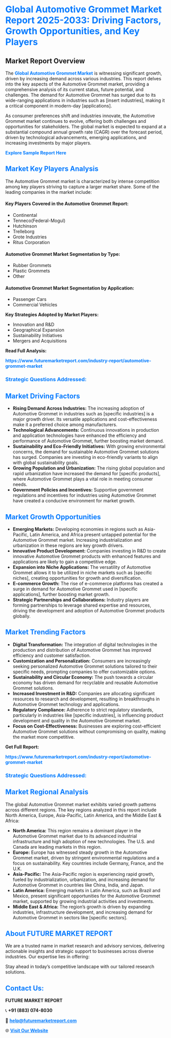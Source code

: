 <h1 style="color: #007BFF;">Global Automotive Grommet Market Report 2025-2033: Driving Factors, Growth Opportunities, and Key Players</h1>

<section id="overview">
<h2>Market Report Overview</h2>
<p>The <a href="https://www.futuremarketreport.com/industry-report/automotive-grommet-market" style="color: #007BFF; text-decoration: none;"><strong>Global Automotive Grommet Market</strong></a> is witnessing significant growth, driven by increasing demand across various industries. This report delves into the key aspects of the Automotive Grommet market, providing a comprehensive analysis of its current status, future potential, and challenges. The demand for Automotive Grommet has surged due to its wide-ranging applications in industries such as [insert industries], making it a critical component in modern-day [applications].</p>
<p>As consumer preferences shift and industries innovate, the Automotive Grommet market continues to evolve, offering both challenges and opportunities for stakeholders. The global market is expected to expand at a substantial compound annual growth rate (CAGR) over the forecast period, driven by technological advancements, emerging applications, and increasing investments by major players.</p>
</section>

<section id="overview">
<p><a href="https://www.futuremarketreport.com/request-sample/reportId=51659" style="color: #007BFF; text-decoration: none;"><strong>Explore Sample Report Here</strong></a></p>
</section>

<section id="key-players">
<h2 style="color: #007BFF;">Market Key Players Analysis</h2>
<p>The Automotive Grommet market is characterized by intense competition among key players striving to capture a larger market share. Some of the leading companies in the market include:</p>
<h4>Key Players Covered in the Automotive Grommet Report:</h4>
<ul><li>Continental</li><li>Tenneco(Federal-Mogul)</li><li>Hutchinson</li><li>Trelleborg</li><li>Grote Industries</li><li>Ritus Corporation</li></ul>
<h4>Automotive Grommet Market Segmentation by Type:</h4>
<ul><li>Rubber Grommets</li><li>Plastic Grommets</li><li>Other</li></ul>

<h4>Automotive Grommet Market Segmentation by Application:</h4>
<ul><li>Passenger Cars</li><li>Commercial Vehicles</li></ul>
<p><strong>Key Strategies Adopted by Market Players:</strong></p>
<ul>
<li>Innovation and R&D</li>
<li>Geographical Expansion</li>
<li>Sustainability Initiatives</li>
<li>Mergers and Acquisitions</li>
</ul>
</section>

<section>
<p><strong>Read Full Analysis: </strong></p><a href="https://www.futuremarketreport.com/industry-report/automotive-grommet-market" style="color: #007BFF; text-decoration: none;"><strong>https://www.futuremarketreport.com/industry-report/automotive-grommet-market</strong></a>
<h3 style="color: #007BFF;">Strategic Questions Addressed:</h3>
</section>

<section id="driving-factors">
<h2 style="color: #007BFF;">Market Driving Factors</h2>
<ul>
<li><strong>Rising Demand Across Industries:</strong> The increasing adoption of Automotive Grommet in industries such as [specific industries] is a major growth driver. Its versatile applications and cost-effectiveness make it a preferred choice among manufacturers.</li>
<li><strong>Technological Advancements:</strong> Continuous innovations in production and application technologies have enhanced the efficiency and performance of Automotive Grommet, further boosting market demand.</li>
<li><strong>Sustainability and Eco-Friendly Initiatives:</strong> With growing environmental concerns, the demand for sustainable Automotive Grommet solutions has surged. Companies are investing in eco-friendly variants to align with global sustainability goals.</li>
<li><strong>Growing Population and Urbanization:</strong> The rising global population and rapid urbanization have increased the demand for [specific products], where Automotive Grommet plays a vital role in meeting consumer needs.</li>
<li><strong>Government Policies and Incentives:</strong> Supportive government regulations and incentives for industries using Automotive Grommet have created a conducive environment for market growth.</li>
</ul>
</section>

<section id="growth-opportunities">
<h2 style="color: #007BFF;">Market Growth Opportunities</h2>
<ul>
<li><strong>Emerging Markets:</strong> Developing economies in regions such as Asia-Pacific, Latin America, and Africa present untapped potential for the Automotive Grommet market. Increasing industrialization and urbanization in these regions are key growth drivers.</li>
<li><strong>Innovative Product Development:</strong> Companies investing in R&D to create innovative Automotive Grommet products with enhanced features and applications are likely to gain a competitive edge.</li>
<li><strong>Expansion into Niche Applications:</strong> The versatility of Automotive Grommet allows it to be utilized in niche markets such as [specific niches], creating opportunities for growth and diversification.</li>
<li><strong>E-commerce Growth:</strong> The rise of e-commerce platforms has created a surge in demand for Automotive Grommet used in [specific applications], further boosting market growth.</li>
<li><strong>Strategic Partnerships and Collaborations:</strong> Industry players are forming partnerships to leverage shared expertise and resources, driving the development and adoption of Automotive Grommet products globally.</li>
</ul>
</section>

<section id="trending-factors">
<h2 style="color: #007BFF;">Market Trending Factors</h2>
<ul>
<li><strong>Digital Transformation:</strong> The integration of digital technologies in the production and distribution of Automotive Grommet has improved efficiency and customer satisfaction.</li>
<li><strong>Customization and Personalization:</strong> Consumers are increasingly seeking personalized Automotive Grommet solutions tailored to their specific needs, prompting companies to offer customizable options.</li>
<li><strong>Sustainability and Circular Economy:</strong> The push towards a circular economy has driven demand for recyclable and reusable Automotive Grommet solutions.</li>
<li><strong>Increased Investment in R&D:</strong> Companies are allocating significant resources to research and development, resulting in breakthroughs in Automotive Grommet technology and applications.</li>
<li><strong>Regulatory Compliance:</strong> Adherence to strict regulatory standards, particularly in industries like [specific industries], is influencing product development and quality in the Automotive Grommet market.</li>
<li><strong>Focus on Cost-Effectiveness:</strong> Businesses are exploring cost-efficient Automotive Grommet solutions without compromising on quality, making the market more competitive.</li>
</ul>
</section>

<section>
<p><strong>Get Full Report: </strong></p><a href="https://www.futuremarketreport.com/industry-report/automotive-grommet-market" style="color: #007BFF; text-decoration: none;"><strong>https://www.futuremarketreport.com/industry-report/automotive-grommet-market</strong></a>
<h3 style="color: #007BFF;">Strategic Questions Addressed:</h3>
</section>


<section id="regional-analysis">
<h2 style="color: #007BFF;">Market Regional Analysis</h2>
<p>The global Automotive Grommet market exhibits varied growth patterns across different regions. The key regions analyzed in this report include North America, Europe, Asia-Pacific, Latin America, and the Middle East & Africa:</p>
<ul>
<li><strong>North America:</strong> This region remains a dominant player in the Automotive Grommet market due to its advanced industrial infrastructure and high adoption of new technologies. The U.S. and Canada are leading markets in this region.</li>
<li><strong>Europe:</strong> Europe has witnessed steady growth in the Automotive Grommet market, driven by stringent environmental regulations and a focus on sustainability. Key countries include Germany, France, and the U.K.</li>
<li><strong>Asia-Pacific:</strong> The Asia-Pacific region is experiencing rapid growth, fueled by industrialization, urbanization, and increasing demand for Automotive Grommet in countries like China, India, and Japan.</li>
<li><strong>Latin America:</strong> Emerging markets in Latin America, such as Brazil and Mexico, present significant opportunities for the Automotive Grommet market, supported by growing industrial activities and investments.</li>
<li><strong>Middle East & Africa:</strong> The region’s growth is driven by expanding industries, infrastructure development, and increasing demand for Automotive Grommet in sectors like [specific sectors].</li>
</ul>
</section>

<footer>
<h2 style="color: #007BFF;">About FUTURE MARKET REPORT</h2>
<p>We are a trusted name in market research and advisory services, delivering actionable insights and strategic support to businesses across diverse industries. Our expertise lies in offering:</p>

<p>Stay ahead in today’s competitive landscape with our tailored research solutions.</p>

<h2 style="color: #007BFF;">Contact Us:</h2>
<p><strong>FUTURE MARKET REPORT</strong></p>
<p>📞 <strong>+91 (883) 074-8030</strong></p>
<p>📧 <strong><a href="mailto:help@futuremarketreport.com" style="color: #007BFF;">help@futuremarketreport.com</a></strong></p>
<p>🌐 <strong><a href="https://www.futuremarketreport.com/" style="color: #007BFF;">Visit Our Website</a></strong></p>
</footer>